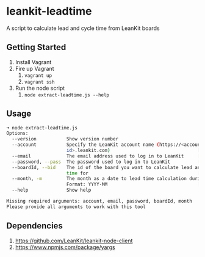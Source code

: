 # leankit-leadtime

A script to calculate lead and cycle time from LeanKit boards

## Getting Started

1. Install Vagrant
2. Fire up Vagrant
   1. `vagrant up`
   2. `vagrant ssh`
3. Run the node script
   1. `node extract-leadtime.js --help`

## Usage

```bash
➜ node extract-leadtime.js
Options:
  --version           Show version number                              [boolean]
  --account           Specify the LeanKit account name (https://<account
                      id>.leankit.com)                                [required]
  --email             The email address used to log in to LeanKit     [required]
  --password, --pass  The password used to log in to LeanKit          [required]
  --boardId, --bid    The id of the board you want to calculate lead and cycle
                      time for                                        [required]
  --month, -m         The month as a date to lead time calculation during.
                      Format: YYYY-MM                                 [required]
  --help              Show help                                        [boolean]

Missing required arguments: account, email, password, boardId, month
Please provide all arguments to work with this tool
```

## Dependencies

1. <https://github.com/LeanKit/leankit-node-client>
1. <https://www.npmjs.com/package/yargs>

